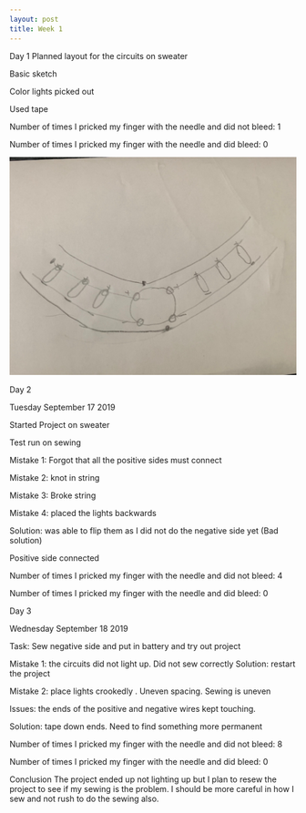 ```yaml
---
layout: post
title: Week 1
---
```



Day 1
Planned layout for the circuits on sweater

Basic sketch

Color lights picked out

Used tape 


Number of times I pricked my finger with the needle and did not bleed: 1

Number of times I pricked my finger with the needle and did bleed: 0


<img src="project/img2.jpg" />



Day 2 

Tuesday September 17 2019

Started Project on sweater 

Test run on sewing 

Mistake 1: Forgot that all the positive sides must connect 

Mistake 2: knot in string

Mistake 3: Broke string

Mistake 4: placed the lights backwards

Solution: was able to flip them as I did not do the negative side yet (Bad solution)


Positive side connected

Number of times I pricked my finger with the needle and did not bleed: 4

Number of times I pricked my finger with the needle and did bleed: 0

Day 3 

Wednesday September 18 2019

Task: Sew negative side and put in battery and try out project 

Mistake 1: the circuits did not light up. Did not sew correctly
Solution: restart the project

Mistake 2: place lights crookedly . Uneven spacing. Sewing is uneven

Issues: the ends of the positive and negative wires kept touching.

Solution: tape down ends. Need to find something more permanent 

Number of times I pricked my finger with the needle and did not bleed: 8

Number of times I pricked my finger with the needle and did bleed: 0


Conclusion
The project ended up not lighting up but I plan to resew the project to see if my sewing is the problem. I should be more careful in how I sew and not rush to do the sewing also. 

